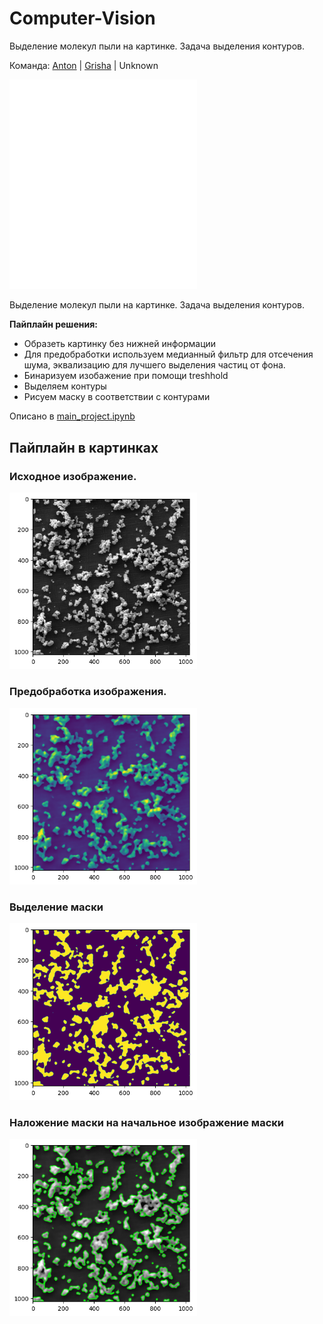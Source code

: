 # Computer-Vision
Выделение молекул пыли на картинке. Задача выделения контуров.

Команда: [Anton](https://github.com/oodlbee) |  [Grisha](https://github.com/hardworkerM)  |  Unknown


<img src="https://github.com/hardworkerM/Computer-Vision/blob/main/images/0-5_1_5.png" alt="Пример картинки" width="300"/>

Выделение молекул пыли на картинке. Задача выделения контуров.

**Пайплайн решения:**
- Образеть картинку без нижней информации
- Для предобработки используем медианный фильтр для отсечения шума, эквализацию для лучшего выделения частиц от фона.
- Бинаризуем изобажение при помощи treshhold
- Выделяем контуры 
- Рисуем маску в соответствии с контурами

Описано в [main_project.ipynb](https://github.com/hardworkerM/Computer-Vision/blob/main/main_project.ipynb)

## Пайплайн в картинках

### Исходное изображение.
<img src="https://github.com/hardworkerM/Computer-Vision/blob/main/images/пример.png" alt="Пример картинки" width="300"/>


### Предобработка изображения. 
<img src="https://github.com/hardworkerM/Computer-Vision/blob/main/images/предобработка.png" alt="Пример картинки" width="300"/>

### Выделение маски
<img src="https://github.com/hardworkerM/Computer-Vision/blob/main/images/маска.png" alt="Пример картинки" width="300"/>

### Наложение маски на начальное изображение маски
<img src="https://github.com/hardworkerM/Computer-Vision/blob/main/images/детекция.png" alt="Пример картинки" width="300"/>

